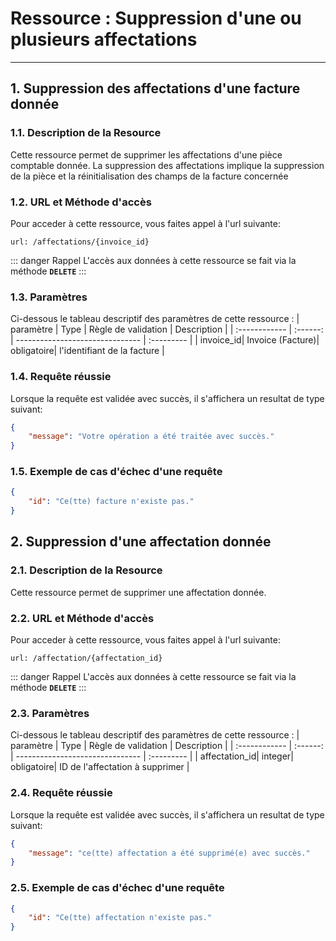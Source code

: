 # Ressource : Suppression d'une ou plusieurs affectations

---


## 1. Suppression des affectations d'une facture donnée

### 1.1. Description de la Resource

Cette ressource permet de supprimer les affectations d'une pièce comptable donnée.
La suppression des affectations implique la suppression de la pièce et la réinitialisation des champs de la facture concernée

### 1.2. URL et Méthode d'accès

Pour acceder à cette ressource, vous faites appel à l'url suivante:

```
url: /affectations/{invoice_id}
```

::: danger Rappel
L'accès aux données à cette ressource se fait via la méthode **`DELETE`**
:::

### 1.3. Paramètres

Ci-dessous le tableau descriptif des paramètres de cette ressource :
| paramètre | Type | Règle de validation | Description |
| :------------ | :------: | ------------------------------- | :--------- |
| invoice_id| Invoice (Facture)| obligatoire| l'identifiant de la facture |

### 1.4. Requête réussie

Lorsque la requête est validée avec succès, il s'affichera un resultat de type suivant:

```json
{
    "message": "Votre opération a été traitée avec succès."
}
```

### 1.5. Exemple de cas d'échec d'une requête


```json
{
    "id": "Ce(tte) facture n'existe pas."
}
```

## 2. Suppression d'une affectation donnée

### 2.1. Description de la Resource

Cette ressource permet de supprimer une affectation donnée.

### 2.2. URL et Méthode d'accès

Pour acceder à cette ressource, vous faites appel à l'url suivante:

```
url: /affectation/{affectation_id}
```

::: danger Rappel
L'accès aux données à cette ressource se fait via la méthode **`DELETE`**
:::

### 2.3. Paramètres

Ci-dessous le tableau descriptif des paramètres de cette ressource :
| paramètre | Type | Règle de validation | Description |
| :------------ | :------: | ------------------------------- | :--------- |
| affectation_id| integer| obligatoire| ID de l'affectation à supprimer |

### 2.4. Requête réussie

Lorsque la requête est validée avec succès, il s'affichera un resultat de type suivant:

```json
{
    "message": "ce(tte) affectation a été supprimé(e) avec succès."
}
```

### 2.5. Exemple de cas d'échec d'une requête


```json
{
    "id": "Ce(tte) affectation n'existe pas."
}
```
